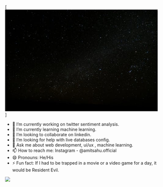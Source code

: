 [<img src="https://github.com/ammy20019/ammy20019/blob/main/bg.jpeg" alt="👋 Hi there! I'm Amit)" title="Bonjour! Je suis Amit 👋"/>]

- 🔭 I’m currently working on twitter sentiment analysis.
- 🌱 I’m currently learning machine learning.
- 👯 I’m looking to collaborate on linkedin.
- 🤔 I’m looking for help with live databases config.
- 💬 Ask me about web development, ui/ux , machine learning.
- 📫 How to reach me: Instagram - @amitsahu.official
- 😄 Pronouns: He/His
- ⚡ Fun fact: If I had to be trapped in a movie or a video game for a day, it would be Resident Evil.

<img src="https://github-readme-stats.vercel.app/api?username=ammy20019&&show_icons=true&title_color=ffffff&icon_color=bb2acf&text_color=daf7dc&bg_color=151515" />
